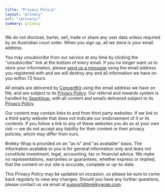 ```yaml
---
title: "Privacy Policy"
layout: "privacy"
url: "/privacy/"
summary: privacy
---
```


<p>We do not disclose, barter, sell, trade or share any user data unless required by an Australian court order. When you sign up, all we store is your email address.</p>

<p>You may unsubscribe from our service at any time by clicking the "unsubscribe" link at the bottom of every email. If you no longer want us to store your information, please <a href="mailto:support@brekkywrap.com">send us a message</a> using the email address you registered with and we will destroy any and all information we have on you within 72 hours.</p>

<p>All emails are delivered by <a href="https://convertkit.com/privacy" title="View ConvertKit's Privacy Policy" target="_blank">ConvertKit</a> using the email address we have on file, and are subject to its <a href="https://convertkit.com/privacy" title="View ConvertKit's Privacy Policy" target="_blank">Privacy Policy</a>. Our referral and rewards system is handled by <a href="https://sparkloop.app/policies/privacy" title="View SparkLoop's Privacy Policy" target="_blank">Sparkloop</a>, with all content and emails delivered subject to its <a href="https://sparkloop.app/policies/privacy" title="View SparkLoop's Privacy Policy" target="_blank">Privacy Policy</a>.</p>

<p>Our content may contain links to and from third party websites. If we link to a third-party website that does not indicate our endorsement of it or its contents. If you follow a link to any of these websites you do so at your own risk — we do not accept any liability for their content or their privacy policies, which may differ from ours.</p>

<p>Brekky Wrap is provided on an "as is" and "as available" basis. The information available to you is for general information only and does not constitute investment, legal, accounting, tax or financial advice. We make no representations, warranties or guarantees, whether express or implied, that the content on our site is accurate, complete or up-to-date.</p>

<p>This Privacy Policy may be updated on occasion, so please be sure to come back regularly to view any changes. Should you have any further questions, please contact us via email at <a href="mailto:support@brekkywrap.com">support@brekkywrap.com</a>.</p>